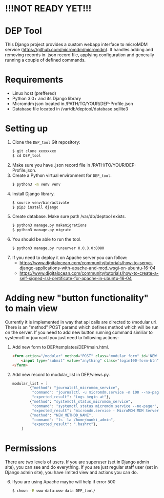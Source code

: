 !!!NOT READY YET!!!
=================
DEP Tool
=================

This Django project provides a custom webapp interface to microMDM service (https://github.com/micromdm/micromdm). It handles adding and removing records in .json record file, applying configuration and generally running a couple of defined commands.


Requirements
=================

* Linux host (preffered)
* Python 3.0+ and its Django library
* Micromdm json located in /PATH/TO/YOUR/DEP-Profile.json
* Database file located in /var/db/deptool/database.sqllite3


Setting up
=================

1. Clone the `DEP_tool` Git repository:
   ```bash
   $ git clone xxxxxxxx
   $ cd DEP_tool
   ```
2. Make sure you have .json record file in /PATH/TO/YOUR/DEP-Profile.json.
3. Create a Python virtual environment for `DEP_tool`.
   ```bash
   $ python3 -m venv venv
   ```
4. Install Django library.
   ```bash
   $ source venv/bin/activate
   $ pip3 install django
   ```
5. Create database. Make sure path /var/db/deptool exists.
   ```bash
   $ python3 manage.py makemigrations
   $ python3 manage.py migrate
   ```
6. You should be able to run the tool.
   ```bash
   $ python3 manage.py runserver 0.0.0.0:8080
   ``` 
7. If you need to deploy it on Apache server you can follow:
   * https://www.digitalocean.com/community/tutorials/how-to-serve-django-applications-with-apache-and-mod_wsgi-on-ubuntu-16-04
   * https://www.digitalocean.com/community/tutorials/how-to-create-a-self-signed-ssl-certificate-for-apache-in-ubuntu-16-04


Adding new "button functionality" to main view
=================

Currently it is implemented in way that api calls are directed to /modular url. There is an "method" POST paramd which defines method which will be run on the server. If you need to add new button running command similiar to systemctl or journactl you just need to following actions:

1. Add new form to DEP/templates/DEP/main.html.
   ```html
   <form action="/modular" method="POST" class="modular_form" id='NEW_METHOD_NAME'>
       <input type="submit" value="anything" class="login100-form-btn">
   </form>
   ```
2. Add new record to modular_list in DEP/views.py.
   ```python
   modular_list = [
           {"method": "journalctl_micromdm_service",
            "command": "journalctl -u micromdm.service -n 100 --no-pager",
            "expected_result": "Logs begin at"},
           {"method": "systemctl_status_micromdm_service",
            "command": "systemctl status micromdm.service --no-pager",
            "expected_result": "micromdm.service - MicroMDM MDM Server"},
           {"method": "NEW_METHOD_NAME",
            "command": "ls -la /home/munki_admin",
            "expected_result": ".bashrc"},
       ]
   ```

Permissions
=================

There are two levels of users. If you are superuser (set in Django admin site), you can see and do everything. If you are just regular staff user (set in Django admin site), you have limited view and actions you can do.

6. Ifyou are using Apache maybe will help if error 500
   ```bash
   $ chown -R www-data:www-data DEP_tool/
   ``` 